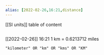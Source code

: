 ```yaml
---
alias: [2022-02-26,16:21,distance]
---
```

[[SI units]]
table of content
```toc
```

[[2022-02-26]] 16:21
1 km = 0.6213712 miles
```query
"kilometer" OR "km" OR "kms" OR "KM"
```
